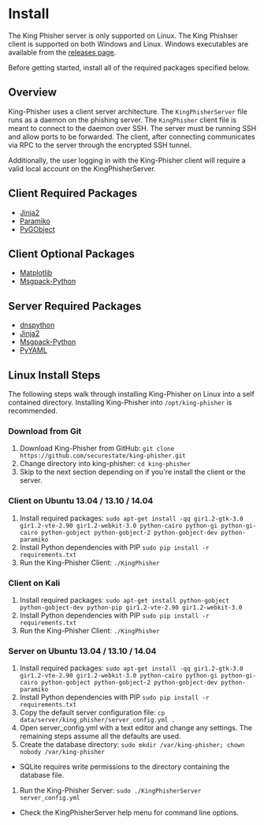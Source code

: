 # Install
The King Phisher server is only supported on Linux.  The King Phishser client is supported on both Windows and Linux. Windows executables are available from the [releases page](https://github.com/securestate/king-phisher/releases).

Before getting started, install all of the required packages specified below.

## Overview
King-Phisher uses a client server architecture.  The ```KingPhisherServer``` file runs as a daemon on the phishing server.  The ```KingPhisher``` client file is meant to connect to the daemon over SSH. The server must be running SSH and allow ports to be forwarded. The client, after connecting communicates via RPC to the server through the encrypted SSH tunnel.

Additionally, the user logging in with the King-Phisher client will require a valid local account on the KingPhisherServer.

## Client Required Packages
* [Jinja2](http://jinja.pocoo.org/)
* [Paramiko](https://github.com/paramiko/paramiko)
* [PyGObject](https://wiki.gnome.org/PyGObject)

## Client Optional Packages
* [Matplotlib](http://matplotlib.org/)
* [Msgpack-Python](https://github.com/msgpack/msgpack-python)

## Server Required Packages
* [dnspython](http://www.dnspython.org/)
* [Jinja2](http://jinja.pocoo.org/)
* [Msgpack-Python](https://github.com/msgpack/msgpack-python)
* [PyYAML](http://pyyaml.org/)

## Linux Install Steps
The following steps walk through installing King-Phisher on Linux into a
self contained directory. Installing King-Phisher into ```/opt/king-phisher```
is recommended.

### Download from Git
1. Download King-Phisher from GitHub: ```git clone https://github.com/securestate/king-phisher.git```
1. Change directory into king-phisher: ```cd king-phisher```
1. Skip to the next section depending on if you're install the client or the server.

### Client on Ubuntu 13.04 / 13.10 / 14.04
1. Install required packages: ```sudo apt-get install -qq gir1.2-gtk-3.0 gir1.2-vte-2.90 gir1.2-webkit-3.0 python-cairo python-gi python-gi-cairo python-gobject python-gobject-2 python-gobject-dev python-paramiko```
1. Install Python dependencies with PIP ```sudo pip install -r requirements.txt```
1. Run the King-Phisher Client: ```./KingPhisher```

### Client on Kali
1. Install required packages: ```sudo apt-get install python-gobject python-gobject-dev python-pip gir1.2-vte-2.90 gir1.2-webkit-3.0```
1. Install Python dependencies with PIP ```sudo pip install -r requirements.txt```
1. Run the King-Phisher Client: ```./KingPhisher```

### Server on Ubuntu 13.04 / 13.10 / 14.04
1. Install required packages: ```sudo apt-get install -qq gir1.2-gtk-3.0 gir1.2-vte-2.90 gir1.2-webkit-3.0 python-cairo python-gi python-gi-cairo python-gobject python-gobject-2 python-gobject-dev python-paramiko```
1. Install Python dependencies with PIP ```sudo pip install -r requirements.txt```
1. Copy the default server configuration file: ```cp data/server/king_phisher/server_config.yml .```
1. Open server_config.yml with a text editor and change any settings. The remaining steps assume all the defaults are used.
1. Create the database directory: ```sudo mkdir /var/king-phisher; chown nobody /var/king-phisher```
 * SQLite requires write permissions to the directory containing the database file.
1. Run the King-Phisher Server: ```sudo ./KingPhisherServer server_config.yml```
 * Check the KingPhisherServer help menu for command line options.
